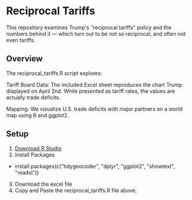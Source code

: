 # Reciprocal Tariffs

This repository examines Trump's "reciprocal tariffs" policy and the numbers behind it — which turn out to be not so reciprocal, and often not even tariffs.

## Overview

The reciprocal_tariffs.R script explores:

Tariff Board Data: The included Excel sheet reproduces the chart Trump displayed on April 2nd. While presented as tariff rates, the values are actually trade deficits.

Mapping: We visualize U.S. trade deficits with major partners on a world map using R and ggplot2.

## Setup
1) [Download R Studio](https://posit.co/downloads/)
2) Install Packages
 - install.packages(c("tidygeocoder", "dplyr", "ggplot2", "showtext", "readxl"))
3) Download the excel file
4) Copy and Paste the reciprocal_tariffs.R file above.


